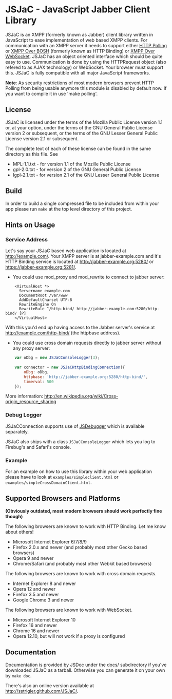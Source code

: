 JSJaC - JavaScript Jabber Client Library
========================================

JSJaC is an XMPP (formerly known as Jabber) client library written in
JavaScript to ease implementation of web based XMPP
clients. For communication with an XMPP server it needs to support
either [HTTP Polling][1] or [XMPP Over BOSH][2] (formerly known as
HTTP Binding) or [XMPP Over WebSocket][3]. JSJaC has an object
oriented interface which should be quite easy to use.  Communication
is done by using the HTTPRequest object (also refered to as AJAX
technology) or WebSocket. Your browser must support this.  JSJaC is
fully compatible with all major JavaScript frameworks.

**Note**: As security restrictions of most modern browsers prevent
  HTTP Polling from being usable anymore this module is disabled by
  default now. If you want to compile it in use
  'make polling'.

License
-------

JSJaC is licensed under the terms of the Mozilla Public License
version 1.1 or, at your option, under the terms of the GNU General
Public License version 2 or subsequent, or the terms of the GNU Lesser
General Public License version 2.1 or subsequent.

The complete text of each of these license can be found in the same
directory as this file. See

* MPL-1.1.txt - for version 1.1  of the Mozille Public License
* gpl-2.0.txt - for version 2 of the GNU General Public License
* lgpl-2.1.txt - for version 2.1 of the GNU Lesser General Public License

Build
-----

In order to build a single compressed file to be included from within
your app please run `make` at the top level directory of this project.

Hints on Usage
--------------

### Service Address

Let's say your JSJaC based web application is located at
http://example.com/. Your XMPP server is at jabber-example.com and
it's HTTP Binding service is located at
http://jabber-example.org:5280/ or https://jabber-example.org:5281/.


* You could use mod\_proxy and mod\_rewrite to connect to jabber server:

```apacheconf
    <VirtualHost *>
      Servername example.com
      DocumentRoot /var/www
      AddDefaultCharset UTF-8
      RewriteEngine On
      RewriteRule ^/http-bind/ http://jabber-example.com:5280/http-bind/ [P]
    </VirtualHost>
```

With this you'd end up having access to the Jabber server's service at
http://example.com/http-bind/ (the httpbase address).

* You could use cross domain requests directly to jabber server without any
proxy server:

```js
    var oDbg = new JSJaCConsoleLogger(3);
        
    var connector = new JSJaCHttpBindingConnection({
        oDbg: oDbg,
        httpbase: 'http://jabber-example.org:5280/http-bind/',
        timerval: 500
    });
```
More information: http://en.wikipedia.org/wiki/Cross-origin_resource_sharing

### Debug Logger

JSJaCConnection supports use of [JSDebugger][4] which is available
separately.

JSJaC also ships with a class `JSJaCConsoleLogger` which lets you log to
Firebug's and Safari's console.

### Example

For an example on how to use this library within your web application
please have to look at `examples/simpleclient.html` or
`examples/simpleCrossDomainClient.html`.

Supported Browsers and Platforms
--------------------------------

**(Obviously outdated, most modern browsers should work perfectly fine
  though)**

The following browsers are known to work with HTTP Binding. Let me
know about others!

 * Microsoft Internet Explorer 6/7/8/9
 * Firefox 2.0.x and newer (and probably most other Gecko based browsers)
 * Opera 9 and newer
 * Chrome/Safari (and probably most other Webkit based browsers)
 
The following browsers are known to work with cross domain requests.

 * Internet Explorer 8 and newer
 * Opera 12 and newer
 * Firefox 3.5 and newer
 * Google Chrome 3 and newer

The following browsers are known to work with WebSocket.

 * Microsoft Internet Explorer 10
 * Firefox 16 and newer
 * Chrome 16 and newer
 * Opera 12.10, but will not work if a proxy is configured

Documentation
-------------

Documentation is provided by JSDoc under the docs/ subdirectory if
you've downloaded JSJaC as a tarball. Otherwise you can generate it on
your own by `make doc`.

There's also an online version available at http://sstrigler.github.com/JSJaC/.

[1]: http://xmpp.org/extensions/xep-0025.html
[2]: http://xmpp.org/extensions/xep-0206.html
[3]: http://tools.ietf.org/html/draft-ietf-xmpp-websocket-00
[4]: http://stefan-strigler.de/javascript-debug-logger/

